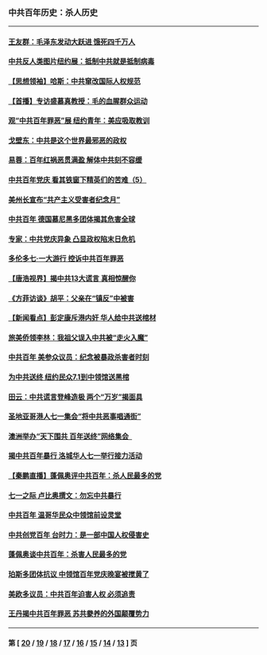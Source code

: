 ### 中共百年历史：杀人历史
---
#### [王友群：毛泽东发动大跃进 饿死四千万人](../../pages/nf1176106/n13177158.md?08260430) 
#### [中共反人类图片纽约展：抵制中共就是抵制病毒](../../pages/nf1176106/n13115371.md?08260430) 
#### [【思想领袖】哈斯：中共窜改国际人权规范](../../pages/nf1176106/n13053647.md?08260430) 
#### [【首播】专访盛慕真教授：毛的血腥群众运动](../../pages/nf1176106/n13091782.md?08260430) 
#### [观“中共百年罪恶”展 纽约青年：美应吸取教训](../../pages/nf1176106/n13085246.md?08260430) 
#### [戈壁东：中共是这个世界最邪恶的政权](../../pages/nf1176106/n13085641.md?08260430) 
#### [易蓉：百年红祸恶贯满盈 解体中共刻不容缓](../../pages/nf1176106/n13084455.md?08260430) 
#### [中共百年党庆 看其铁窗下精英们的苦难（5）](../../pages/nf1176106/n13076766.md?08260430) 
#### [美州长宣布“共产主义受害者纪念月”](../../pages/nf1176106/n13074024.md?08260430) 
#### [中共百年 德国慕尼黑多团体揭其危害全球](../../pages/nf1176106/n13068873.md?08260430) 
#### [专家：中共党庆异象 凸显政权陷末日危机](../../pages/nf1176106/n13067084.md?08260430) 
#### [多伦多七·一大游行 控诉中共百年罪恶](../../pages/nf1176106/n13062043.md?08260430) 
#### [【唐浩视界】揭中共13大谎言 真相惊醒你](../../pages/nf1176106/n13065208.md?08260430) 
#### [《方菲访谈》胡平：父亲在“镇反”中被害](../../pages/nf1176106/n13064114.md?08260430) 
#### [【新闻看点】彭定康斥港内奸 华人给中共送棺材](../../pages/nf1176106/n13064230.md?08260430) 
#### [旅美侨领李林：我祖父误入中共被“走火入魔”](../../pages/nf1176106/n13062777.md?08260430) 
#### [中共百年 美参众议员：纪念被暴政杀害者时刻](../../pages/nf1176106/n13063735.md?08260430) 
#### [为中共送终 纽约民众7.1到中领馆送黑棺](../../pages/nf1176106/n13062573.md?08260430) 
#### [田云：中共谎言登峰造极 两个“万岁”揭面具](../../pages/nf1176106/n13062013.md?08260430) 
#### [圣地亚哥港人七一集会“将中共恶事唱通街”](../../pages/nf1176106/n13062681.md?08260430) 
#### [澳洲举办“天下围共 百年送终”网络集会  ](../../pages/nf1176106/n13054366.md?08260430) 
#### [揭中共百年暴行 洛城华人七一举行接力活动](../../pages/nf1176106/n13061979.md?08260430) 
#### [【秦鹏直播】蓬佩奥评中共百年：杀人民最多的党](../../pages/nf1176106/n13061736.md?08260430) 
#### [七一之际 卢比奥撰文：勿忘中共暴行](../../pages/nf1176106/n13061044.md?08260430) 
#### [中共百年 温哥华民众中领馆前设灵堂](../../pages/nf1176106/n13061399.md?08260430) 
#### [中共创党百年 台时力：是一部中国人权侵害史](../../pages/nf1176106/n13060687.md?08260430) 
#### [蓬佩奥谈中共百年：杀害人民最多的党](../../pages/nf1176106/n13061271.md?08260430) 
#### [珀斯多团体抗议 中领馆百年党庆晚宴被搅黄了](../../pages/nf1176106/n13061220.md?08260430) 
#### [美欧多议员：中共百年迫害人权 必须追责](../../pages/nf1176106/n13061062.md?08260430) 
#### [王丹揭中共百年罪恶 苏共豢养的外国颠覆势力](../../pages/nf1176106/n13060640.md?08260430) 

---
#### 第 [ [20](./20.md?08260430) / [19](./19.md?08260430) / [18](./18.md?08260430) / [17](./17.md?08260430) / [16](./16.md?08260430) / [15](./15.md?08260430) / [14](./14.md?08260430) / [13](./13.md?08260430) ] 页
